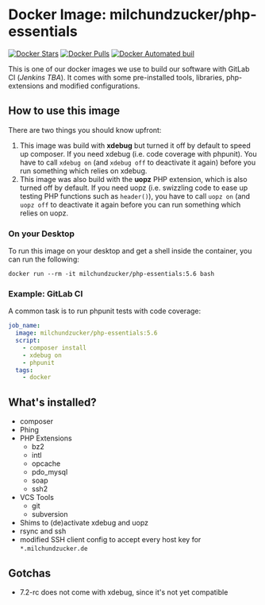 # Docker Image: milchundzucker/php-essentials 
[![Docker Stars](https://img.shields.io/docker/stars/milchundzucker/php-essentials.svg)](https://hub.docker.com/r/milchundzucker/php-essentials/) [![Docker Pulls](https://img.shields.io/docker/pulls/milchundzucker/php-essentials.svg)](https://hub.docker.com/r/milchundzucker/php-essentials/) [![Docker Automated buil](https://img.shields.io/docker/automated/milchundzucker/php-essentials.svg)](https://hub.docker.com/r/milchundzucker/php-essentials/)

This is one of our docker images we use to build our software with GitLab CI (_Jenkins TBA_). It comes with some pre-installed 
tools, libraries, php-extensions and modified configurations.

## How to use this image

There are two things you should know upfront:

1. This image was build with **xdebug** but turned it off by default to speed up composer. If you need xdebug 
(i.e. code coverage with phpunit). You have to call `xdebug on` (and `xdebug off` to deactivate it again) before you run
something which relies on xdebug.
2. This image was also build with the **uopz** PHP extension, which is also turned off by default. If you need uopz
(i.e. swizzling code to ease up testing PHP functions such as `header()`), you have to call `uopz on` (and `uopz off` to deactivate
it again before you can run something which relies on uopz.

### On your Desktop
To run this image on your desktop and get a shell inside the container, you can run the following:

```shell
docker run --rm -it milchundzucker/php-essentials:5.6 bash
```

### Example: GitLab CI
A common task is to run phpunit tests with code coverage:

```yaml
job_name:
  image: milchundzucker/php-essentials:5.6
  script:
    - composer install
    - xdebug on
    - phpunit
  tags:
    - docker
```

## What's installed?
* composer
* Phing
* PHP Extensions
  * bz2
  * intl
  * opcache
  * pdo_mysql
  * soap
  * ssh2
* VCS Tools
  * git
  * subversion
* Shims to (de)activate xdebug and uopz
* rsync and ssh
* modified SSH client config to accept every host key for `*.milchundzucker.de`

## Gotchas
* 7.2-rc does not come with xdebug, since it's not yet compatible
